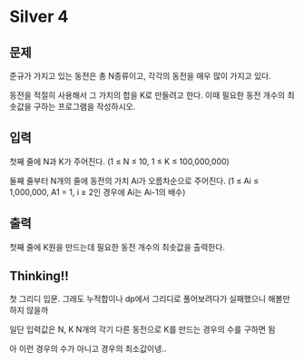 # Silver 4

## 문제
준규가 가지고 있는 동전은 총 N종류이고, 각각의 동전을 매우 많이 가지고 있다.

동전을 적절히 사용해서 그 가치의 합을 K로 만들려고 한다. 이때 필요한 동전 개수의 최솟값을 구하는 프로그램을 작성하시오.

## 입력
첫째 줄에 N과 K가 주어진다. (1 ≤ N ≤ 10, 1 ≤ K ≤ 100,000,000)

둘째 줄부터 N개의 줄에 동전의 가치 Ai가 오름차순으로 주어진다. (1 ≤ Ai ≤ 1,000,000, A1 = 1, i ≥ 2인 경우에 Ai는 Ai-1의 배수)

## 출력
첫째 줄에 K원을 만드는데 필요한 동전 개수의 최솟값을 출력한다.

## Thinking!!
첫 그리디 입문. 그래도 누적합이나 dp에서 그리디로 풀어보려다가 실패했으니 해볼만하지 않을까

일단 입력값은 N, K
N개의 각기 다른 동전으로 K를 만드는 경우의 수를 구하면 됨

아 이런 경우의 수가 아니고 경우의 최소값이넹..